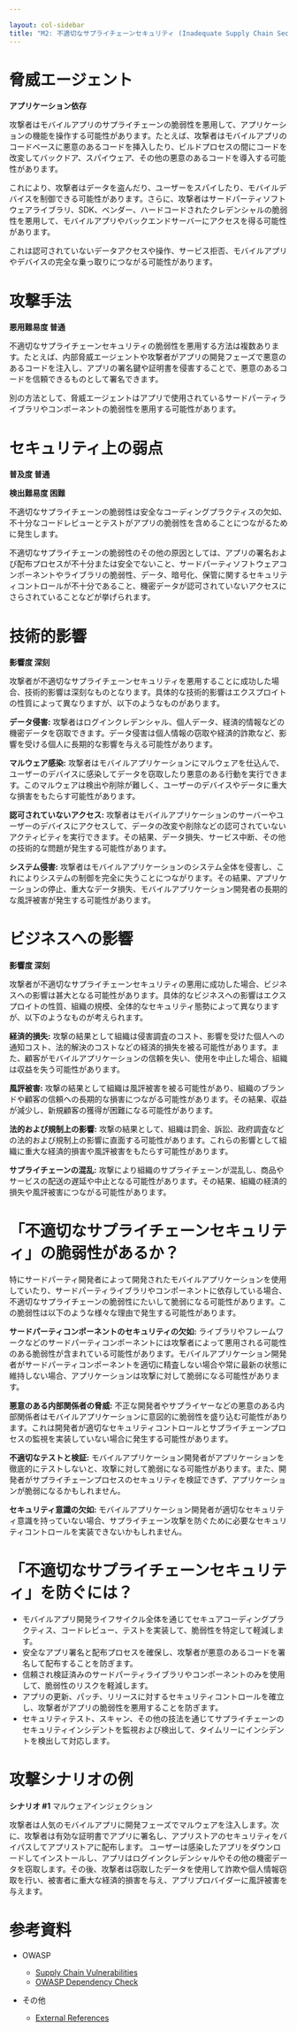 ```yaml
---

layout: col-sidebar
title: "M2: 不適切なサプライチェーンセキュリティ (Inadequate Supply Chain Security)"
---
```


# 脅威エージェント

**アプリケーション依存**

攻撃者はモバイルアプリのサプライチェーンの脆弱性を悪用して、アプリケーションの機能を操作する可能性があります。たとえば、攻撃者はモバイルアプリのコードベースに悪意のあるコードを挿入したり、ビルドプロセスの間にコードを改変してバックドア、スパイウェア、その他の悪意のあるコードを導入する可能性があります。

これにより、攻撃者はデータを盗んだり、ユーザーをスパイしたり、モバイルデバイスを制御できる可能性があります。さらに、攻撃者はサードパーティソフトウェアライブラリ、SDK、ベンダー、ハードコードされたクレデンシャルの脆弱性を悪用して、モバイルアプリやバックエンドサーバーにアクセスを得る可能性があります。

これは認可されていないデータアクセスや操作、サービス拒否、モバイルアプリやデバイスの完全な乗っ取りにつながる可能性があります。

# 攻撃手法

**悪用難易度 普通**

不適切なサプライチェーンセキュリティの脆弱性を悪用する方法は複数あります。たとえば、内部脅威エージェントや攻撃者がアプリの開発フェーズで悪意のあるコードを注入し、アプリの署名鍵や証明書を侵害することで、悪意のあるコードを信頼できるものとして署名できます。

別の方法として、脅威エージェントはアプリで使用されているサードパーティライブラリやコンポーネントの脆弱性を悪用する可能性があります。

# セキュリティ上の弱点

**普及度 普通**

**検出難易度 困難**

不適切なサプライチェーンの脆弱性は安全なコーディングプラクティスの欠如、不十分なコードレビューとテストがアプリの脆弱性を含めることにつながるために発生します。

不適切なサプライチェーンの脆弱性のその他の原因としては、アプリの署名および配布プロセスが不十分または安全でないこと、サードパーティソフトウェアコンポーネントやライブラリの脆弱性、データ、暗号化、保管に関するセキュリティコントロールが不十分であること、機密データが認可されていないアクセスにさらされていることなどが挙げられます。

# 技術的影響

**影響度 深刻**

攻撃者が不適切なサプライチェーンセキュリティを悪用することに成功した場合、技術的影響は深刻なものとなります。具体的な技術的影響はエクスプロイトの性質によって異なりますが、以下のようなものがあります。

**データ侵害:** 攻撃者はログインクレデンシャル、個人データ、経済的情報などの機密データを窃取できます。データ侵害は個人情報の窃取や経済的詐欺など、影響を受ける個人に長期的な影響を与える可能性があります。

**マルウェア感染:** 攻撃者はモバイルアプリケーションにマルウェアを仕込んで、ユーザーのデバイスに感染してデータを窃取したり悪意のある行動を実行できます。このマルウェアは検出や削除が難しく、ユーザーのデバイスやデータに重大な損害をもたらす可能性があります。

**認可されていないアクセス:** 攻撃者はモバイルアプリケーションのサーバーやユーザーのデバイスにアクセスして、データの改変や削除などの認可されていないアクティビティを実行できます。その結果、データ損失、サービス中断、その他の技術的な問題が発生する可能性があります。

**システム侵害:** 攻撃者はモバイルアプリケーションのシステム全体を侵害し、これによりシステムの制御を完全に失うことにつながります。その結果、アプリケーションの停止、重大なデータ損失、モバイルアプリケーション開発者の長期的な風評被害が発生する可能性があります。

# ビジネスへの影響

**影響度 深刻**

攻撃者が不適切なサプライチェーンセキュリティの悪用に成功した場合、ビジネスへの影響は甚大となる可能性があります。具体的なビジネスへの影響はエクスプロイトの性質、組織の規模、全体的なセキュリティ態勢によって異なりますが、以下のようなものが考えられます。

**経済的損失:** 攻撃の結果として組織は侵害調査のコスト、影響を受けた個人への通知コスト、法的解決のコストなどの経済的損失を被る可能性があります。また、顧客がモバイルアプリケーションの信頼を失い、使用を中止した場合、組織は収益を失う可能性があります。

**風評被害:** 攻撃の結果として組織は風評被害を被る可能性があり、組織のブランドや顧客の信頼への長期的な損害につながる可能性があります。その結果、収益が減少し、新規顧客の獲得が困難になる可能性があります。

**法的および規制上の影響:** 攻撃の結果として、組織は罰金、訴訟、政府調査などの法的および規制上の影響に直面する可能性があります。これらの影響として組織に重大な経済的損害や風評被害をもたらす可能性があります。

**サプライチェーンの混乱:** 攻撃により組織のサプライチェーンが混乱し、商品やサービスの配送の遅延や中止となる可能性があります。その結果、組織の経済的損失や風評被害につながる可能性があります。

# 「不適切なサプライチェーンセキュリティ」の脆弱性があるか？

特にサードパーティ開発者によって開発されたモバイルアプリケーションを使用していたり、サードパーティライブラリやコンポーネントに依存している場合、不適切なサプライチェーンの脆弱性にたいして脆弱になる可能性があります。この脆弱性は以下のような様々な理由で発生する可能性があります。

**サードパーティコンポーネントのセキュリティの欠如:** ライブラリやフレームワークなどのサードパーティコンポーネントには攻撃者によって悪用される可能性のある脆弱性が含まれている可能性があります。モバイルアプリケーション開発者がサードパーティコンポーネントを適切に精査しない場合や常に最新の状態に維持しない場合、アプリケーションは攻撃に対して脆弱になる可能性があります。

**悪意のある内部関係者の脅威:** 不正な開発者やサプライヤーなどの悪意のある内部関係者はモバイルアプリケーションに意図的に脆弱性を盛り込む可能性があります。これは開発者が適切なセキュリティコントロールとサプライチェーンプロセスの監視を実装していない場合に発生する可能性があります。

**不適切なテストと検証:** モバイルアプリケーション開発者がアプリケーションを徹底的にテストしないと、攻撃に対して脆弱になる可能性があります。また、開発者がサプライチェーンプロセスのセキュリティを検証できず、アプリケーションが脆弱になるかもしれません。

**セキュリティ意識の欠如:** モバイルアプリケーション開発者が適切なセキュリティ意識を持っていない場合、サプライチェーン攻撃を防ぐために必要なセキュリティコントロールを実装できないかもしれません。

# 「不適切なサプライチェーンセキュリティ」を防ぐには？

* モバイルアプリ開発ライフサイクル全体を通じてセキュアコーディングプラクティス、コードレビュー、テストを実装して、脆弱性を特定して軽減します。
* 安全なアプリ署名と配布プロセスを確保し、攻撃者が悪意のあるコードを署名して配布することを防ぎます。
* 信頼され検証済みのサードパーティライブラリやコンポーネントのみを使用して、脆弱性のリスクを軽減します。
* アプリの更新、パッチ、リリースに対するセキュリティコントロールを確立し、攻撃者がアプリの脆弱性を悪用することを防ぎます。
* セキュリティテスト、スキャン、その他の技法を通じてサプライチェーンのセキュリティインシデントを監視および検出して、タイムリーにインシデントを検出して対応します。

# 攻撃シナリオの例

**シナリオ #1** マルウェアインジェクション

攻撃者は人気のモバイルアプリに開発フェーズでマルウェアを注入します。次に、攻撃者は有効な証明書でアプリに署名し、アプリストアのセキュリティをバイパスしてアプリストアに配布します。
ユーザーは感染したアプリをダウンロードしてインストールし、アプリはログインクレデンシャルやその他の機密データを窃取します。その後、攻撃者は窃取したデータを使用して詐欺や個人情報窃取を行い、被害者に重大な経済的損害を与え、アプリプロバイダーに風評被害を与えます。

# 参考資料
- OWASP
  - [Supply Chain Vulnerabilities](https://owasp.org/www-project-kubernetes-top-ten/2022/en/src/K02-supply-chain-vulnerabilities)
  - [OWASP Dependency Check](https://owasp.org/www-project-dependency-check/)

- その他
  - [External References](http://cwe.mitre.org/)
